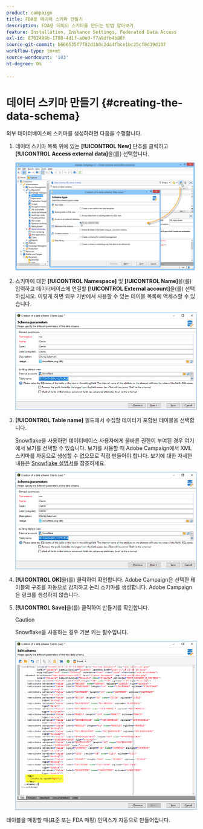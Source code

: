 ```yaml
---
product: campaign
title: FDA용 데이터 스키마 만들기
description: FDA용 데이터 스키마를 만드는 방법 알아보기
feature: Installation, Instance Settings, Federated Data Access
exl-id: 8702499b-1700-4d1f-a0e0-f7a9dfb4b88f
source-git-commit: b666535f7f82d1b8c2da4fbce1bc25cf8d39d187
workflow-type: tm+mt
source-wordcount: '183'
ht-degree: 0%

---
```


# 데이터 스키마 만들기 {#creating-the-data-schema}



외부 데이터베이스에 스키마를 생성하려면 다음을 수행합니다.

1. 데이터 스키마 목록 위에 있는 **[!UICONTROL New]** 단추를 클릭하고 **[!UICONTROL Access external data]**&#x200B;을(를) 선택합니다.

   ![](assets/wf_new_schema_fda.png)

1. 스키마에 대한 **[!UICONTROL Namespace]** 및 **[!UICONTROL Name]**&#x200B;을(를) 입력하고 데이터베이스에 연결할 **[!UICONTROL External account]**&#x200B;을(를) 선택하십시오. 이렇게 하면 외부 기반에서 사용할 수 있는 테이블 목록에 액세스할 수 있습니다.

   ![](assets/wf_new_schema_select_table_fda.png)

1. **[!UICONTROL Table name]** 필드에서 수집할 데이터가 포함된 테이블을 선택합니다.

   Snowflake을 사용하면 데이터베이스 사용자에게 올바른 권한이 부여된 경우 여기에서 보기를 선택할 수 있습니다. 보기를 사용할 때 Adobe Campaign에서 XML 스키마를 자동으로 생성할 수 없으므로 직접 만들어야 합니다. 보기에 대한 자세한 내용은 [Snowflake 설명서](https://docs.snowflake.com/en/user-guide/views-introduction.html)를 참조하세요.

   ![](assets/wf_new_schema_select_table_fda.png)

1. **[!UICONTROL OK]**&#x200B;을(를) 클릭하여 확인합니다. Adobe Campaign은 선택한 테이블의 구조를 자동으로 감지하고 논리 스키마를 생성합니다. Adobe Campaign은 링크를 생성하지 않습니다.

1. **[!UICONTROL Save]**&#x200B;을(를) 클릭하여 만들기를 확인합니다.

   >[!CAUTION]
   >
   >Snowflake을 사용하는 경우 기본 키는 필수입니다.

   ![](assets/wf_new_schema_generate_fda.png)

테이블을 매핑할 때(표준 또는 FDA 매핑) 인덱스가 자동으로 만들어집니다.
